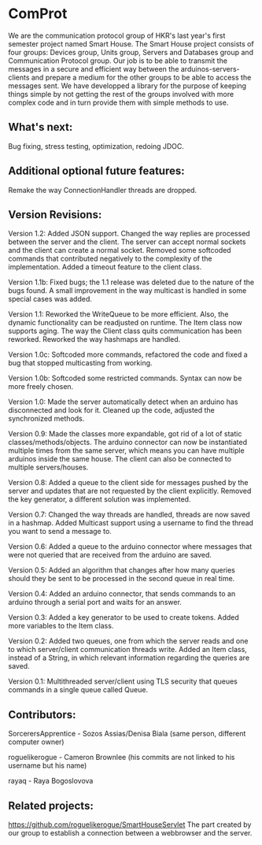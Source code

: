 ComProt
=======

We are the communication protocol group of HKR's last year's first semester project named Smart House.
The Smart House project consists of four groups: Devices group, Units group, Servers and Databases group and Communication Protocol group.
Our job is to be able to transmit the messages in a secure and efficient way between the arduinos-servers-clients and prepare a medium for the other groups to be able to access the messages sent. 
We have developped a library for the purpose of keeping things simple by not getting the rest of the groups involved with more complex code and in turn provide them with simple methods to use.

What's next:
------------

Bug fixing, stress testing, optimization, redoing JDOC.

Additional optional future features:
-------------------

Remake the way ConnectionHandler threads are dropped.

Version Revisions:
-------------------

Version 1.2: Added JSON support. Changed the way replies are processed between the server and the client. The server can accept normal sockets and the client can create a normal socket. Removed some softcoded commands that contributed negatively to the complexity of the implementation. Added a timeout feature to the client class.

Version 1.1b: Fixed bugs; the 1.1 release was deleted due to the nature of the bugs found. A small improvement in the way multicast is handled in some special cases was added.

Version 1.1: Reworked the WriteQueue to be more efficient. Also, the dynamic functionality can be readjusted on runtime. 
The Item class now supports aging.
The way the Client class quits communication has been reworked.
Reworked the way hashmaps are handled.

Version 1.0c: Softcoded more commands, refactored the code and fixed a bug that stopped multicasting from working.

Version 1.0b: Softcoded some restricted commands. Syntax can now be more freely chosen.

Version 1.0: Made the server automatically detect when an arduino has disconnected and look for it. Cleaned up the code, adjusted the synchronized methods.

Version 0.9: Made the classes more expandable, got rid of a lot of static classes/methods/objects. The arduino connector can now be instantiated multiple times from the same server, which means you can have multiple arduinos inside the same house. The client can also be connected to multiple servers/houses.

Version 0.8: Added a queue to the client side for messages pushed by the server and updates that are not requested by the client explicitly. Removed the key generator, a different solution was implemented.

Version 0.7: Changed the way threads are handled, threads are now saved in a hashmap. Added Multicast support using a username to find the thread you want to send a message to.

Version 0.6:
Added a queue to the arduino connector where messages that were not queried that are received from the arduino are saved.

Version 0.5:
Added an algorithm that changes after how many queries should they be sent to be processed in the second queue in real time.

Version 0.4:
Added an arduino connector, that sends commands to an arduino through a serial port and waits for an answer.

Version 0.3:
Added a key generator to be used to create tokens.
Added more variables to the Item class.

Version 0.2:
Added two queues, one from which the server reads and one to which server/client communication threads write.
Added an Item class, instead of a String, in which relevant information regarding the queries are saved.

Version 0.1:
Multithreaded server/client using TLS security that queues commands in a single queue called Queue.

Contributors:
--------------

SorcerersApprentice - Sozos Assias/Denisa Biala (same person, different computer owner)

roguelikerogue - Cameron Brownlee (his commits are not linked to his username but his name)

rayaq - Raya Bogoslovova

Related projects:
----------------

https://github.com/roguelikerogue/SmartHouseServlet The part created by our group to establish a connection between a webbrowser and the server.

